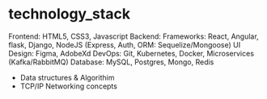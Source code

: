 # technology_stack

Frontend: HTML5, CSS3, Javascript
Backend: 
Frameworks: React, Angular, flask, Django, NodeJS (Express, Auth, ORM: Sequelize/Mongoose)
UI Design: Figma, AdobeXd
DevOps: Git, Kubernetes, Docker, Microservices (Kafka/RabbitMQ)
Database: MySQL, Postgres, Mongo, Redis

- Data structures & Algorithim
- TCP/IP Networking concepts
